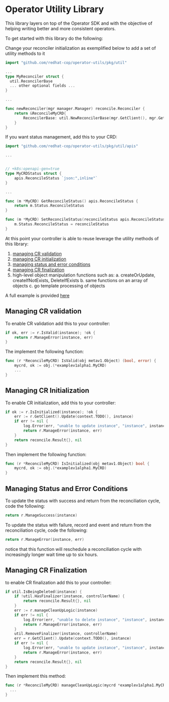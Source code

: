 # Operator Utility Library

This library layers on top of the Operator SDK and with the objective of helping writing better and more consistent operators.

To get started with this library do the following:

Change your reconciler initialization as exemplified below to add a set of utility methods to it

```go
import "github.com/redhat-cop/operator-utils/pkg/util"

...
type MyReconciler struct {
  util.ReconcilerBase
  ... other optional fields ...
}

...

func newReconciler(mgr manager.Manager) reconcile.Reconciler {
	return &ReconcileMyCRD{
		ReconcilerBase: util.NewReconcilerBase(mgr.GetClient(), mgr.GetScheme(), mgr.GetConfig(), mgr.GetRecorder(controllerName)),
	}
}
```

If you want status management, add this to your CRD:

```go
import "github.com/redhat-cop/operator-utils/pkg/util/apis"

...


// +k8s:openapi-gen=true
type MyCRDStatus struct {
	apis.ReconcileStatus `json:",inline"`
}

...

func (m *MyCRD) GetReconcileStatus() apis.ReconcileStatus {
	return m.Status.ReconcileStatus
}

func (m *MyCRD) SetReconcileStatus(reconcileStatus apis.ReconcileStatus) {
	m.Status.ReconcileStatus = reconcileStatus
}

```

At this point your controller is able to reuse leverage the utility methods of this library:

1. [managing CR validation](#managing-cr-validation)
2. [managing CR initialization](#managing-cr-initialization)
3. [managing status and error conditions](#managing-status-and-error-conditions)
4. [managing CR finalization](#managing-cr-finalization)
5. high-level object manipulation functions such as:
  a. createOrUpdate, createIfNotExists, DeleteIfExists
  b. same functions on an array of objects
  c. go template processing of objects

A full example is provided [here](./pkg/controller/mycrd/mycrd_controller.go)

## Managing CR validation

To enable CR validation add this to your controller:

```go
if ok, err := r.IsValid(instance); !ok {
	return r.ManageError(instance, err)
}
```

The implement the following function:

```go
func (r *ReconcileMyCRD) IsValid(obj metav1.Object) (bool, error) {
	mycrd, ok := obj.(*examplev1alpha1.MyCRD)
	...
}
```

## Managing CR Initialization

To enable CR initialization, add this to your controller:

```go
if ok := r.IsInitialized(instance); !ok {
	err := r.GetClient().Update(context.TODO(), instance)
	if err != nil {
		log.Error(err, "unable to update instance", "instance", instance)
		return r.ManageError(instance, err)
	}
	return reconcile.Result{}, nil
}
```

Then implement the following function:

```go
func (r *ReconcileMyCRD) IsInitialized(obj metav1.Object) bool {
	mycrd, ok := obj.(*examplev1alpha1.MyCRD)
}
```

## Managing Status and Error Conditions

To update the status with success and return from the reconciliation cycle, code the following:

```go
return r.ManageSuccess(instance)
```

To update the status with failure, record and event and return from the reconciliation cycle, code the following:

```go
return r.ManageError(instance, err)
```

notice that this function will reschedule a reconciliation cycle with increasingly longer wait time up to six hours.

## Managing CR Finalization

to enable CR finalization add this to your controller:

```go
if util.IsBeingDeleted(instance) {
	if !util.HasFinalizer(instance, controllerName) {
		return reconcile.Result{}, nil
	}
	err := r.manageCleanUpLogic(instance)
	if err != nil {
		log.Error(err, "unable to delete instance", "instance", instance)
		return r.ManageError(instance, err)
	}
	util.RemoveFinalizer(instance, controllerName)
	err = r.GetClient().Update(context.TODO(), instance)
	if err != nil {
		log.Error(err, "unable to update instance", "instance", instance)
		return r.ManageError(instance, err)
	}
	return reconcile.Result{}, nil
}
```

Then implement this method:

```go
func (r *ReconcileMyCRD) manageCleanUpLogic(mycrd *examplev1alpha1.MyCRD) error {
  ...
}
```
